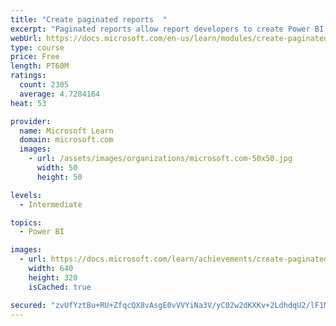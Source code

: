 ```yaml
---
title: "Create paginated reports  "
excerpt: "Paginated reports allow report developers to create Power BI artifacts that have tightly controlled rendering requirements. Paginated reports are ideal for creating sales invoices, receipts, purchase orders, and tabular data. This module will teach you how to create reports, add parameters, and work with tables and charts in paginated reports."
webUrl: https://docs.microsoft.com/en-us/learn/modules/create-paginated-reports-power-bi/
type: course
price: Free
length: PT60M
ratings:
  count: 2305
  average: 4.7284164
heat: 53

provider:
  name: Microsoft Learn
  domain: microsoft.com
  images:
    - url: /assets/images/organizations/microsoft.com-50x50.jpg
      width: 50
      height: 50

levels:
  - Intermediate

topics:
  - Power BI

images:
  - url: https://docs.microsoft.com/learn/achievements/create-paginated-reports-power-bi-social.png
    width: 640
    height: 320
    isCached: true

secured: "zvUfYztBu+RU+ZfqcQX8vAsgE0vVVYiNa3V/yC02w2dKXKv+2LdhdqU2/lF1M7lSYFOaT5YjGrT2rZY4TrFV4rGYTXSUI18Yyj3LJ31DTjiyyFiY0a+8kj3UPnVqbm/9IoKHV9JwJI3XMQp16oFiU8AJBxrIhNwTX7vZ8b0mUqjPCKb74NvjAg9intN0pD0K0moq2tC3wJRGYUrePFaqFYg7I7vhjQe3IFWM70hPdBImimI1ZknfL6HuOAvqpGiOQ0I17FdGNW1wEkHMcefu2cNcBycwXMh+VB2xVi9DpFcfxSkBNkNevpNXzEYt8SC5ScC851AGEgI/c5OxHDhFcs+S1SOFQaAzr4+6I+AwJB4f7l4AFiLWpfqYm3ix2q5rZ2p5LAIIUqPrJ6ica6/jBbyRoEuldZ95D96PmWwm2b4=;hXS4bwz0f0E61VCzzYCDuA=="
---
```


